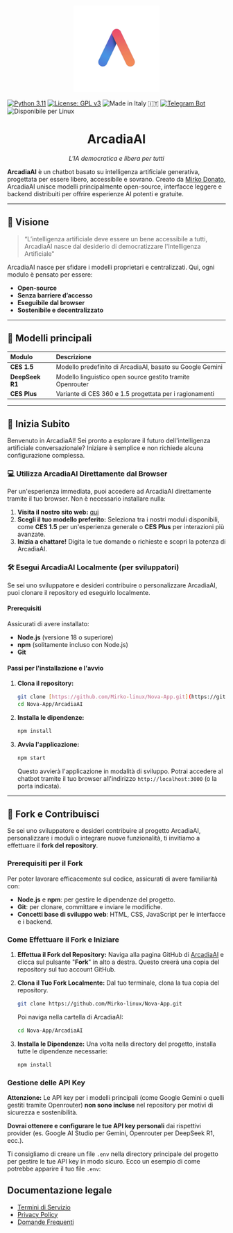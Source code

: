 <p align="center">
  <img src="sr/static/logo_arcadia_ai.jpg" alt="Logo ArcadiaAI" width="200"/>
</p>

[![Python 3.11](https://img.shields.io/badge/Python-3.11-blue.svg)](https://python.org)
[![License: GPL v3](https://img.shields.io/badge/License-GPLv3-blue.svg)](https://www.gnu.org/licenses/gpl-3.0)
![Made in Italy 🇮🇹](https://img.shields.io/badge/Made%20in%20Italy-green.svg)
[![Telegram Bot](https://img.shields.io/badge/Telegram-@ArcadiaAI_chatbot-blue?logo=telegram)](https://t.me/ArcadiaAI_chatbot)
![Disponibile per Linux](https://img.shields.io/badge/Disponibile-Linux-2ea44f?logo=linux&logoColor=white)

<h1 align="center">ArcadiaAI</h1>
<p align="center"><em>L'IA democratica e libera per tutti</em></p>

**ArcadiaAI** è un chatbot basato su intelligenza artificiale generativa, progettata per essere libero, accessibile e sovrano.
Creato da [Mirko Donato](https://github.com/Mirko-linux), ArcadiaAI unisce modelli principalmente open-source, interfacce leggere e backend distribuiti per offrire esperienze AI potenti e gratuite.

---

## 🧠 Visione

> “L’intelligenza artificiale deve essere un bene accessibile a tutti, ArcadiaAI nasce dal desiderio di democratizzare l'Intelligenza Artificiale"

ArcadiaAI nasce per sfidare i modelli proprietari e centralizzati.
Qui, ogni modulo è pensato per essere:

* **Open-source**
* **Senza barriere d’accesso**
* **Eseguibile dal browser**
* **Sostenibile e decentralizzato**


---

## 🧩 Modelli principali

| Modulo          | Descrizione                                           |
| :-------------- | :---------------------------------------------------- |
| **CES 1.5** | Modello predefinito di ArcadiaAI, basato su Google Gemini |
| **DeepSeek R1** | Modello linguistico open source gestito tramite Openrouter |
| **CES Plus** | Variante di CES 360 e 1.5 progettata per i ragionamenti |
---

## 🚀 Inizia Subito

Benvenuto in ArcadiaAI! Sei pronto a esplorare il futuro dell'intelligenza artificiale conversazionale? Iniziare è semplice e non richiede alcuna configurazione complessa.

### 💻 Utilizza ArcadiaAI Direttamente dal Browser

Per un'esperienza immediata, puoi accedere ad ArcadiaAI direttamente tramite il tuo browser. Non è necessario installare nulla:

1.  **Visita il nostro sito web:** [qui](https://arcadiaai.netlify.app/)
2.  **Scegli il tuo modello preferito:** Seleziona tra i nostri moduli disponibili, come **CES 1.5** per un'esperienza generale o **CES Plus** per interazioni più avanzate.
3.  **Inizia a chattare!** Digita le tue domande o richieste e scopri la potenza di ArcadiaAI.

### 🛠️ Esegui ArcadiaAI Localmente (per sviluppatori)

Se sei uno sviluppatore e desideri contribuire o personalizzare ArcadiaAI, puoi clonare il repository ed eseguirlo localmente.

#### Prerequisiti

Assicurati di avere installato:

* **Node.js** (versione 18 o superiore)
* **npm** (solitamente incluso con Node.js)
* **Git**

#### Passi per l'installazione e l'avvio

1.  **Clona il repository:**

    ```bash
    git clone [https://github.com/Mirko-linux/Nova-App.git](https://github.com/Mirko-linux/Nova-App.git)
    cd Nova-App/ArcadiaAI
    ```

2.  **Installa le dipendenze:**

    ```bash
    npm install
    ```

3.  **Avvia l'applicazione:**

    ```bash
    npm start
    ```

    Questo avvierà l'applicazione in modalità di sviluppo. Potrai accedere al chatbot tramite il tuo browser all'indirizzo `http://localhost:3000` (o la porta indicata).

---

## 🍴 Fork e Contribuisci

Se sei uno sviluppatore e desideri contribuire al progetto ArcadiaAI, personalizzare i moduli o integrare nuove funzionalità, ti invitiamo a effettuare il **fork del repository**.

### Prerequisiti per il Fork

Per poter lavorare efficacemente sul codice, assicurati di avere familiarità con:

* **Node.js** e **npm**: per gestire le dipendenze del progetto.
* **Git**: per clonare, committare e inviare le modifiche.
* **Concetti base di sviluppo web**: HTML, CSS, JavaScript per le interfacce e i backend.

### Come Effettuare il Fork e Iniziare

1.  **Effettua il Fork del Repository:**
    Naviga alla pagina GitHub di [ArcadiaAI](https://github.com/Mirko-linux/Nova-App/tree/main/ArcadiaAI) e clicca sul pulsante "**Fork**" in alto a destra. Questo creerà una copia del repository sul tuo account GitHub.

2.  **Clona il Tuo Fork Localmente:**
    Dal tuo terminale, clona la tua copia del repository.

    ```bash
    git clone https://github.com/Mirko-linux/Nova-App.git
    ```

    Poi naviga nella cartella di ArcadiaAI:

    ```bash
    cd Nova-App/ArcadiaAI
    ```

3.  **Installa le Dipendenze:**
    Una volta nella directory del progetto, installa tutte le dipendenze necessarie:

    ```bash
    npm install
    ```

### Gestione delle API Key

**Attenzione:** Le API key per i modelli principali (come Google Gemini o quelli gestiti tramite Openrouter) **non sono incluse** nel repository per motivi di sicurezza e sostenibilità.

**Dovrai ottenere e configurare le tue API key personali** dai rispettivi provider (es. Google AI Studio per Gemini, Openrouter per DeepSeek R1, ecc.).

Ti consigliamo di creare un file `.env` nella directory principale del progetto per gestire le tue API key in modo sicuro. Ecco un esempio di come potrebbe apparire il tuo file `.env`:

## Documentazione legale

- [Termini di Servizio](docs/tos.md)
- [Privacy Policy](docs/Policy.md)
- [Domande Frequenti](docs/faq.md) 

